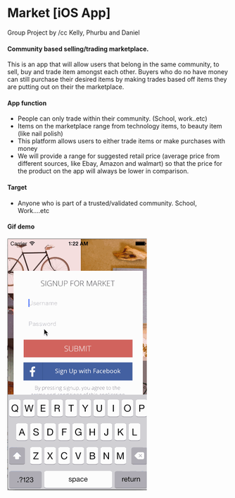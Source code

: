 Market [iOS App]
======

  Group Project by /cc Kelly, Phurbu and Daniel
  
#### Community based selling/trading marketplace.
    
   This is an app that will allow users that belong in the same community, to sell, buy and trade item amongst each other. Buyers who do no have money can still purchase their desired items by making trades based off items they are putting out on their the marketplace.
 
#### App function
		
 * People can only trade within their community. (School, work..etc) 
 * Items on the marketplace range from technology items, to beauty item (like nail polish)
 * This platform allows users to either trade items or make purchases with money
 * We will provide a range for suggested retail price (average price from different sources, like Ebay, Amazon and walmart) so that the price  for the product on the app will always be lower in comparison. 

#### Target
		
 * Anyone who is part of a trusted/validated community.  School, Work….etc 


#### Gif demo
  
  ![Alt text](https://github.com/phurbu/Market_phurbu/blob/master/marketDemo.gif "Market Demo")

